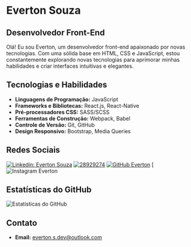 # Everton Souza

## Desenvolvedor Front-End

Olá! Eu sou Everton, um desenvolvedor front-end apaixonado por novas tecnologias. Com uma sólida base em HTML, CSS e JavaScript, estou constantemente explorando novas tecnologias para aprimorar minhas habilidades e criar interfaces intuitivas e elegantes.

## Tecnologias e Habilidades

- **Linguagens de Programação:** JavaScript
- **Frameworks e Bibliotecas:** React.js, React-Native
- **Pré-processadores CSS:** SASS/SCSS
- **Ferramentas de Construção:** Webpack, Babel
- **Controle de Versão:** Git, GitHub
- **Design Responsivo:** Bootstrap, Media Queries

## Redes Sociais

[![Linkedin: Everton Souza](https://img.shields.io/badge/-Everton%20Souza-blue?style=flat-square&logo=Linkedin&logoColor=white&link=https://www.linkedin.com/in/https://www.linkedin.com/in/everton-souza-a93062182/)](https://www.linkedin.com/in/everton-souza-a93062182/)
[![28929274](https://img.shields.io/badge/-Rocketseat-blueviolet?style=flat-square)](https://app.rocketseat.com.br/me/everton-da-silva-souza-01593)
[![GitHub Everton](https://img.shields.io/github/followers/EvertonSouzaa?label=follow&style=social)](https://github.com/EvertonSouzaa)
[![Instagram Everton](https://img.shields.io/badge/Instagram-E4405F?style=for-the-badge&logo=instagram&logoColor=white&link=https://www.instagram.com/everton.s.dev/)


## Estatísticas do GitHub

![Estatísticas do GitHub](https://github-readme-stats.vercel.app/api?username=EvertonSouzaa&show_icons=true&theme=dracula)


## Contato

- **Email:** everton.s.dev@outlook.com

